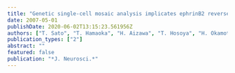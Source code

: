 ```yaml
---
title: "Genetic single-cell mosaic analysis implicates ephrinB2 reverse signaling in projections from the posterior tectum to the hindbrain in zebrafish"
date: 2007-05-01
publishDate: 2020-06-02T13:15:23.561956Z
authors: ["T. Sato", "T. Hamaoka", "H. Aizawa", "T. Hosoya", "H. Okamoto"]
publication_types: ["2"]
abstract: ""
featured: false
publication: "*J. Neurosci.*"
---
```


